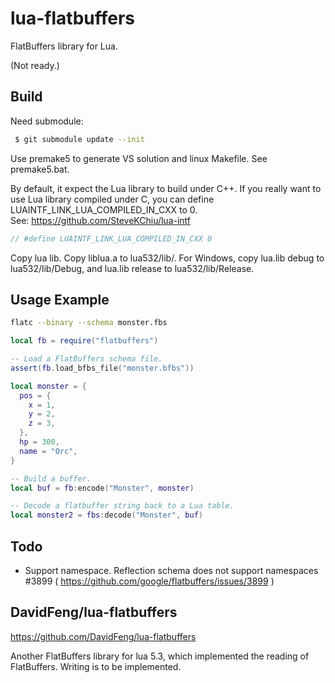 # lua-flatbuffers
FlatBuffers library for Lua.

(Not ready.)

Build
------
Need submodule:
```sh
 $ git submodule update --init
```

Use premake5 to generate VS solution and linux Makefile. See premake5.bat.

By default, it expect the Lua library to build under C++.
If you really want to use Lua library compiled under C,
you can define LUAINTF_LINK_LUA_COMPILED_IN_CXX to 0.
<br>See: https://github.com/SteveKChiu/lua-intf

```C++
// #define LUAINTF_LINK_LUA_COMPILED_IN_CXX 0
```

Copy lua lib. Copy liblua.a to lua532/lib/.
For Windows, copy lua.lib debug to lua532/lib/Debug,
and lua.lib release to lua532/lib/Release.

Usage Example
--------------
```sh
flatc --binary --schema monster.fbs
```

```lua
local fb = require("flatbuffers")

-- Load a FlatBuffers schema file.
assert(fb.load_bfbs_file("monster.bfbs"))

local monster = {
  pos = {
    x = 1,
    y = 2,
    z = 3,
  },
  hp = 300,
  name = "Orc",
}

-- Build a buffer.
local buf = fb:encode("Monster", monster)

-- Decode a flatbuffer string back to a Lua table.
local monster2 = fbs:decode("Monster", buf)
```

Todo
------
* Support namespace.
  Reflection schema does not support namespaces #3899 ( https://github.com/google/flatbuffers/issues/3899 )

DavidFeng/lua-flatbuffers
-------------------------
https://github.com/DavidFeng/lua-flatbuffers

Another FlatBuffers library for lua 5.3,
which implemented the reading of FlatBuffers.
Writing is to be implemented.
